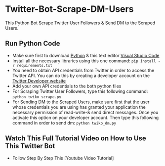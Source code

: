 # Twitter-Bot-Scrape-DM-Users
 This Python Bot Scrape Twitter User Followers & Send DM to the Scraped Users.
 
 ## Run Python Code
 - Make sure first to download [Python](https://www.python.org/downloads/) & this text editor [Visual Studio Code](https://code.visualstudio.com/download)
 - Install all the necessary libraries using this one command: `pip install -r requirements.txt`
 - You need to obtain API credentials from Twitter in order to access the Twitter API. You can do this by creating a developer account on the [Twitter Developer website](https://developer.twitter.com/)
 - Add your own API credentials to the both python files
 - For Scraping Twitter User Followers, type this following command: `python twiko_scrape.py`
 - For Sending DM to the Scraped Users, make sure first that the user whose credentials you are using has granted your application the necessary permission of read-write-& send direct messages. Once you activate this option on your developer account. Then type this following command in order to send dm: `python twiko_dm.py`

## Watch This Full Tutorial Video on How to Use This Twitter Bot
 - Follow Step By Step This [Youtube Video Tutorial]
